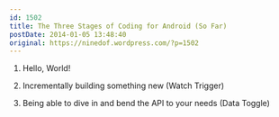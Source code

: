 ```yaml
---
id: 1502
title: The Three Stages of Coding for Android (So Far)
postDate: 2014-01-05 13:48:40
original: https://ninedof.wordpress.com/?p=1502
---
```


1. Hello, World!

2. Incrementally building something new (Watch Trigger)

3. Being able to dive in and bend the API to your needs (Data Toggle)

